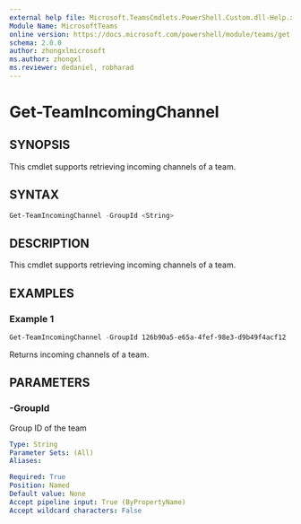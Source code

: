 ```yaml
---
external help file: Microsoft.TeamsCmdlets.PowerShell.Custom.dll-Help.xml
Module Name: MicrosoftTeams
online version: https://docs.microsoft.com/powershell/module/teams/get-teamincomingchannel
schema: 2.0.0
author: zhongxlmicrosoft
ms.author: zhongxl
ms.reviewer: dedaniel, robharad
---
```


# Get-TeamIncomingChannel

## SYNOPSIS
This cmdlet supports retrieving incoming channels of a team.

## SYNTAX
```PowerShell
Get-TeamIncomingChannel -GroupId <String>
```

## DESCRIPTION
This cmdlet supports retrieving incoming channels of a team.

## EXAMPLES

### Example 1
```PowerShell
Get-TeamIncomingChannel -GroupId 126b90a5-e65a-4fef-98e3-d9b49f4acf12
```

Returns incoming channels of a team.

## PARAMETERS

### -GroupId
Group ID of the team

```yaml
Type: String
Parameter Sets: (All)
Aliases:

Required: True
Position: Named
Default value: None
Accept pipeline input: True (ByPropertyName)
Accept wildcard characters: False
```